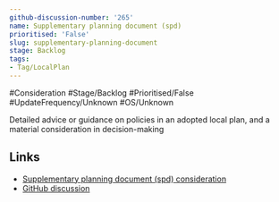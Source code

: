```yaml
---
github-discussion-number: '265'
name: Supplementary planning document (spd)
prioritised: 'False'
slug: supplementary-planning-document
stage: Backlog
tags:
- Tag/LocalPlan
---
```


#Consideration #Stage/Backlog #Prioritised/False #UpdateFrequency/Unknown #OS/Unknown

Detailed advice or guidance on policies in an adopted local plan, and a material consideration in decision-making

## Links

* [Supplementary planning document (spd) consideration](https://design.planning.data.gov.uk/planning-consideration/supplementary-planning-document)
* [GitHub discussion](https://github.com/digital-land/data-standards-backlog/discussions/265)